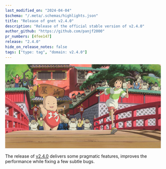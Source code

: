 ```yaml
---
last_modified_on: "2024-04-04"
$schema: "/.meta/.schemas/highlights.json"
title: "Release of gnet v2.4.0"
description: "Release of the official stable version of v2.4.0"
author_github: "https://github.com/panjf2000"
pr_numbers: [4fee147]
release: "2.4.0"
hide_on_release_notes: false
tags: ["type: tag", "domain: v2.4.0"]
---
```


![](/img/gnet-v2-4-0.jpg)

The release of [v2.4.0](https://github.com/panjf2000/gnet/releases/tag/v2.4.0) delivers some pragmatic features, improves the performance while fixing a few subtle bugs.